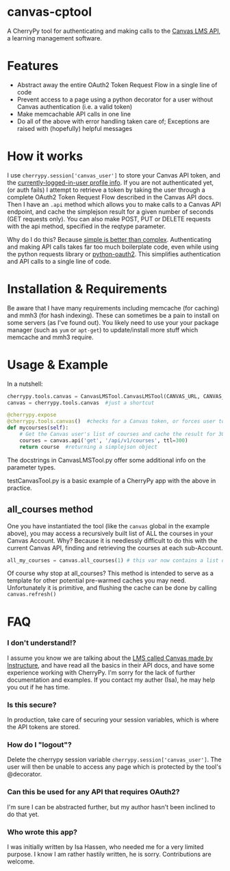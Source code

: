canvas-cptool
=============

A CherryPy tool for authenticating and making calls to the [Canvas LMS API](https://canvas.instructure.com/doc/api/), a learning management software.

# Features

* Abstract away the entire OAuth2 Token Request Flow in a single line of code
* Prevent access to a page using a python decorator for a user without Canvas authentication (i.e. a valid token)
* Make memcachable API calls in one line
* Do all of the above with error handling taken care of; Exceptions are raised with (hopefully) helpful messages

# How it works

I use `cherrypy.session['canvas_user']` to store your Canvas API token, and the [currently-logged-in-user profile info](https://canvas.instructure.com/doc/api/users.html). If you are not authenticated yet, (or auth fails) I attempt to retrieve a token by taking the user through a complete OAuth2 Token Request Flow described in the Canvas API docs. Then I have an `.api` method which allows you to make calls to a Canvas API endpoint, and cache the  simplejson result for a given number of seconds (GET requests only). You can also make POST, PUT or DELETE requests with the api method, specified in the reqtype parameter.

Why do I do this? Because [simple is better than complex](http://legacy.python.org/dev/peps/pep-0020/). Authenticating and making API calls takes far too much boilerplate code, even while using the python requests library or [python-oauth2](https://github.com/simplegeo/python-oauth2). This simplifies authentication and API calls to a single line of code.

# Installation & Requirements

Be aware that I have many requirements including memcache (for caching) and mmh3 (for hash indexing). These can sometimes be a pain to install on some servers (as I've found out). You likely need to use your your package manager (such as `yum` or `apt-get`) to update/install more stuff which memcache and mmh3 require.

# Usage & Example

In a nutshell:

```python
cherrypy.tools.canvas = CanvasLMSTool.CanvasLMSTool(CANVAS_URL, CANVAS_CLIENT_ID, CANVAS_CLIENT_SECRET, MC)
canvas = cherrypy.tools.canvas  #just a shortcut

@cherrypy.expose
@cherrypy.tools.canvas()  #checks for a Canvas token, or forces user to perform the token request flow
def mycourses(self):
	# Get the Canvas user's list of courses and cache the result for 300 seconds
    courses = canvas.api('get', '/api/v1/courses', ttl=300)
    return course  #returning a simplejson object
```

The docstrings in CanvasLMSTool.py offer some additional info on the parameter types.

testCanvasTool.py is a basic example of a CherryPy app with the above in practice. 

## all_courses method

One you have instantiated the tool (like the `canvas` global in the example above), you may access a recursively built list of ALL the courses in your Canvas Account. Why? Because it is needlessly difficult to do this with the current Canvas API, finding and retrieving the courses at each sub-Account.

```python
all_my_courses = canvas.all_courses(1) # this var now contains a list of Course objects from Account ID 1 and all sub Accounts
```

Of course why stop at all_courses? This method is intended to serve as a template for other potential pre-warmed caches you may need. Unfortunately it is primitive, and flushing the cache can be done by calling `canvas.refresh()` 

# FAQ

### I don't understand!?

I assume you know we are talking about the [LMS called Canvas made by Instructure](http://www.instructure.com/), and have read all the basics in their API docs, and have some experience working with CherryPy. I'm sorry for the lack of further documentation and examples. If you contact my auther (Isa), he may help you out if he has time.

### Is this secure?

In production, take care of securing your session variables, which is where the API tokens are stored.

### How do I "logout"?

Delete the cherrypy session variable `cherrypy.session['canvas_user']`. The user will then be unable to access any page which is protected by the tool's @decorator.

### Can this be used for any API that requires OAuth2?

I'm sure I can be abstracted further, but my author hasn't been inclined to do that yet.

### Who wrote this app?

I was initially written by Isa Hassen, who needed me for a very limited purpose. I know I am rather hastily written, he is sorry. Contributions are welcome.
